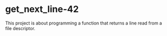 # get_next_line-42
This project is about programming a function that returns a line read from a file descriptor.
